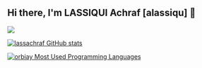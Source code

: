 ## Hi there, I'm LASSIQUI Achraf [alassiqu] 👋 


![](https://badge.mediaplus.ma/binary/alassiqu)



[![lassachraf GitHub stats](https://github-readme-stats.vercel.app/api?username=lassachraf&show_icons=true&theme=radical)](https://github.com/lassachraf)

[![orbiay Most Used Programming Languages](https://github-readme-stats.vercel.app/api/top-langs/?username=lassachraf&layout=compact&hide_border=true&theme=darcula&bg_color=00000000&langs_count=6)](https://github.com/lassachraf)
